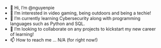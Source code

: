 - 👋 Hi, I’m @nguyenpie
- 👀 I’m interested in video gaming, being outdoors and being a techie!
- 🌱 I’m currently learning Cybersecurity along with programming languages such as Python and SQL.
- 💞️ I’m looking to collaborate on any projects to kickstart my new career of learning!
- 📫 How to reach me ... N/A (for right now!)

<!---
nguyenpie/nguyenpie is a ✨ special ✨ repository because its `README.md` (this file) appears on your GitHub profile.
You can click the Preview link to take a look at your changes.
--->
